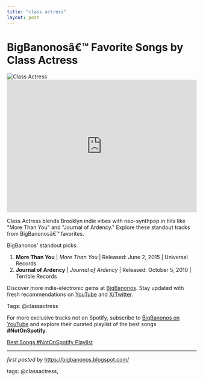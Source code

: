 ```yaml
---
title: "class actress"
layout: post
---
```

<!-- Title of the Post -->
<h1 >BigBanonosâ€™ Favorite Songs by Class Actress</h1> <!-- Featured Image -->
<div > <img src="https://i.scdn.co/image/ab67616d00001e02c27e5f12fc3c836d3c2da386" alt="Class Actress">
</div> <!-- Spotify Embed -->
<div > <iframe src="https://open.spotify.com/embed/playlist/20wDZtAt3BIDOn19wXKDBJ?utm_source=generator" width="100%" height="352" frameBorder="0" allowfullscreen="" allow="autoplay; clipboard-write; encrypted-media; fullscreen; picture-in-picture" loading="lazy"></iframe>
</div> <!-- Introductory Text -->
<p >Class Actress blends Brooklyn indie vibes with neo-synthpop in hits like "More Than You" and "Journal of Ardency." Explore these standout tracks from BigBanonosâ€™ favorites.</p> <!-- Song Highlights -->
<div > <p>BigBanonos' standout picks:</p> <ol> <li><strong>More Than You</strong> | <em>More Than You</em> | Released: June 2, 2015 | Universal Records</li> <li><strong>Journal of Ardency</strong> | <em>Journal of Ardency</em> | Released: October 5, 2010 | Terrible Records</li> </ol>
</div> <!-- Footer Links -->
<div > <p>Discover more indie-electronic gems at <a href="https://bigbanonos.blogspot.com/" target="_blank">BigBanonos</a>. Stay updated with fresh recommendations on <a href="https://www.youtube.com/@BigBanonos" target="_blank">YouTube</a> and <a href="https://x.com/bigbanonos" target="_blank">X/Twitter</a>.</p>
</div> <!-- Tags -->
<p >Tags: @classactress</p>


<!--Subscribe and Playlist Links-->
<div>
    <p>For more exclusive tracks not on Spotify, subscribe to <a href="https://www.youtube.com/@BigBanonos" target="_blank">BigBanonos on YouTube</a> and explore their curated playlist of the best songs <strong>#NotOnSpotify</strong>.</p>
    <p><a href="https://www.youtube.com/playlist?list=PLtuNtuTatqI0kFahUCbtbfenC_ET5O_tr" target="_blank">Best Songs #NotOnSpotify Playlist<br /></a></p></div>

<hr />

<p><em>first posted by</em> <a href="https://bigbanonos.blogspot.com/" rel="noopener" target="_new">https://bigbanonos.blogspot.com/</a></p>

<p>tags: @classactress,</p>
